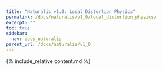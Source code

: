 ```yaml
---
title: "Naturalis v1.0: Local Distortion Physics"
permalink: /docs/naturalis/v1_0/local_distortion_physics/
excerpt: ""
toc: true
sidebar:
  nav: docs_naturalis
parent_url: /docs/naturalis/v1_0
---
```


{% include_relative content.md %}
